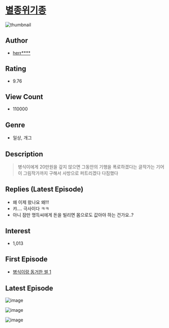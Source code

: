 # [별종위기종](https://comic.naver.com/bestChallenge/list?titleId=781143)
![thumbnail](https://image-comic.pstatic.net/user_contents_data/challenge_comic/2021/10/26/350026/thumbnail_202x1642d4d1377_d732_47df_825d_c192f98c4947_00001383.JPEG)

## Author
- [herr****](https://comic.naver.com/artistTitle?id=350026)

## Rating
- 9.76

## View Count
- 110000

## Genre
- 일상, 개그

## Description
> 병식이에게 20만원을 갚지 않으면 그동안의 기행을 폭로하겠다는 글작가는 기어이 그림작가까지 구해서 사방으로 퍼트리겠다 다짐했다

## Replies (Latest Episode)
- 왜 이제 왔나요 왜!!!
- 캬.... 극사이다 ㅋㅋ
- 아니 잠만 명득씨에게 돈을 빌리면 몸으로도 값아야 하는 건가요..?

## Interest
- 1,013

## First Episode
- [병식이랑 동거한 썰 1](https://comic.naver.com/bestChallenge/detail?titleId=781143&no=1)

## Latest Episode
![image](https://image-comic.pstatic.net/user_contents_data/challenge_comic/2023/04/12/350026/upload_7148954464336098403.jpeg)

![image](https://image-comic.pstatic.net/user_contents_data/challenge_comic/2023/04/12/350026/upload_3703192757832266082.jpeg)

![image](https://image-comic.pstatic.net/user_contents_data/challenge_comic/2023/04/12/350026/upload_3918468354946446131.jpeg)
